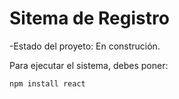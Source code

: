 <h1> Sitema de Registro</h1>

-Estado del proyeto: En construción.

Para ejecutar el sistema, debes poner:

```npm install react```

